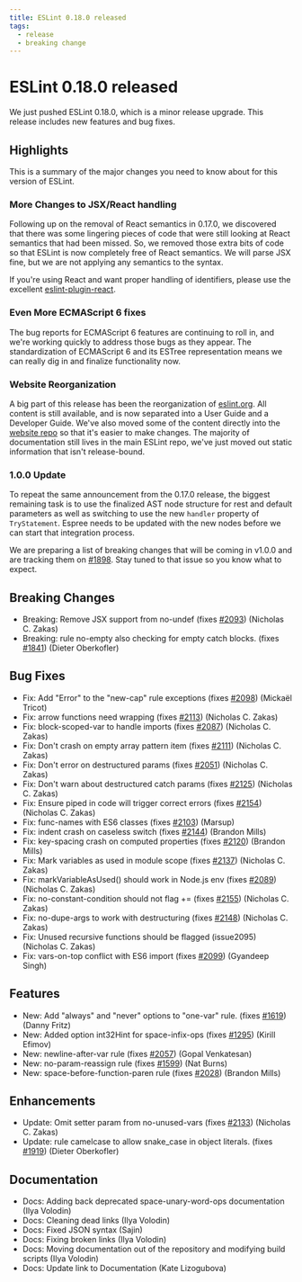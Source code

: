 ```yaml
---
title: ESLint 0.18.0 released
tags:
  - release
  - breaking change
---
```

# ESLint 0.18.0 released

We just pushed ESLint 0.18.0, which is a minor release upgrade. This release includes new features and bug fixes.

## Highlights

This is a summary of the major changes you need to know about for this version of ESLint.

### More Changes to JSX/React handling

Following up on the removal of React semantics in 0.17.0, we discovered that there was some lingering pieces of code that were still looking at React semantics that had been missed. So, we removed those extra bits of code so that ESLint is now completely free of React semantics. We will parse JSX fine, but we are not applying any semantics to the syntax.

If you're using React and want proper handling of identifiers, please use the excellent [eslint-plugin-react](https://github.com/yannickcr/eslint-plugin-react).

### Even More ECMAScript 6 fixes

The bug reports for ECMAScript 6 features are continuing to roll in, and we're working quickly to address those bugs as they appear. The standardization of ECMAScript 6 and its ESTree representation means we can really dig in and finalize functionality now.

### Website Reorganization

A big part of this release has been the reorganization of [eslint.org](https://eslint.org). All content is still available, and is now separated into a User Guide and a Developer Guide. We've also moved some of the content directly into the [website repo](https://github.com/eslint/eslint.github.io) so that it's easier to make changes. The majority of documentation still lives in the main ESLint repo, we've just moved out static information that isn't release-bound.

### 1.0.0 Update

To repeat the same announcement from the 0.17.0 release, the biggest remaining task is to use the finalized AST node structure for rest and default parameters as well as switching to use the new `handler` property of `TryStatement`. Espree needs to be updated with the new nodes before we can start that integration process.

We are preparing a list of breaking changes that will be coming in v1.0.0 and are tracking them on [#1898](https://github.com/eslint/eslint/issues/1898). Stay tuned to that issue so you know what to expect.

## Breaking Changes

* Breaking: Remove JSX support from no-undef (fixes [#2093](https://github.com/eslint/eslint/issues/2093)) (Nicholas C. Zakas)
* Breaking: rule no-empty also checking for empty catch blocks. (fixes [#1841](https://github.com/eslint/eslint/issues/1841)) (Dieter Oberkofler)

## Bug Fixes

* Fix: Add "Error" to the "new-cap" rule exceptions (fixes [#2098](https://github.com/eslint/eslint/issues/2098)) (Mickaël Tricot)
* Fix: arrow functions need wrapping (fixes [#2113](https://github.com/eslint/eslint/issues/2113)) (Nicholas C. Zakas)
* Fix: block-scoped-var to handle imports (fixes [#2087](https://github.com/eslint/eslint/issues/2087)) (Nicholas C. Zakas)
* Fix: Don't crash on empty array pattern item (fixes [#2111](https://github.com/eslint/eslint/issues/2111)) (Nicholas C. Zakas)
* Fix: Don't error on destructured params (fixes [#2051](https://github.com/eslint/eslint/issues/2051)) (Nicholas C. Zakas)
* Fix: Don't warn about destructured catch params (fixes [#2125](https://github.com/eslint/eslint/issues/2125)) (Nicholas C. Zakas)
* Fix: Ensure piped in code will trigger correct errors (fixes [#2154](https://github.com/eslint/eslint/issues/2154)) (Nicholas C. Zakas)
* Fix: func-names with ES6 classes (fixes [#2103](https://github.com/eslint/eslint/issues/2103)) (Marsup)
* Fix: indent crash on caseless switch (fixes [#2144](https://github.com/eslint/eslint/issues/2144)) (Brandon Mills)
* Fix: key-spacing crash on computed properties (fixes [#2120](https://github.com/eslint/eslint/issues/2120)) (Brandon Mills)
* Fix: Mark variables as used in module scope (fixes [#2137](https://github.com/eslint/eslint/issues/2137)) (Nicholas C. Zakas)
* Fix: markVariableAsUsed() should work in Node.js env (fixes [#2089](https://github.com/eslint/eslint/issues/2089)) (Nicholas C. Zakas)
* Fix: no-constant-condition should not flag += (fixes [#2155](https://github.com/eslint/eslint/issues/2155)) (Nicholas C. Zakas)
* Fix: no-dupe-args to work with destructuring (fixes [#2148](https://github.com/eslint/eslint/issues/2148)) (Nicholas C. Zakas)
* Fix: Unused recursive functions should be flagged (issue2095) (Nicholas C. Zakas)
* Fix: vars-on-top conflict with ES6 import (fixes [#2099](https://github.com/eslint/eslint/issues/2099)) (Gyandeep Singh)

## Features

* New: Add "always" and "never" options to "one-var" rule. (fixes [#1619](https://github.com/eslint/eslint/issues/1619)) (Danny Fritz)
* New: Added option int32Hint for space-infix-ops (fixes [#1295](https://github.com/eslint/eslint/issues/1295)) (Kirill Efimov)
* New: newline-after-var rule (fixes [#2057](https://github.com/eslint/eslint/issues/2057)) (Gopal Venkatesan)
* New: no-param-reassign rule (fixes [#1599](https://github.com/eslint/eslint/issues/1599)) (Nat Burns)
* New: space-before-function-paren rule (fixes [#2028](https://github.com/eslint/eslint/issues/2028)) (Brandon Mills)

## Enhancements

* Update: Omit setter param from no-unused-vars (fixes [#2133](https://github.com/eslint/eslint/issues/2133)) (Nicholas C. Zakas)
* Update: rule camelcase to allow snake_case in object literals. (fixes [#1919](https://github.com/eslint/eslint/issues/1919)) (Dieter Oberkofler)

## Documentation

* Docs: Adding back deprecated space-unary-word-ops documentation (Ilya Volodin)
* Docs: Cleaning dead links (Ilya Volodin)
* Docs: Fixed JSON syntax (Sajin)
* Docs: Fixing broken links (Ilya Volodin)
* Docs: Moving documentation out of the repository and modifying build scripts (Ilya Volodin)
* Docs: Update link to Documentation (Kate Lizogubova)
